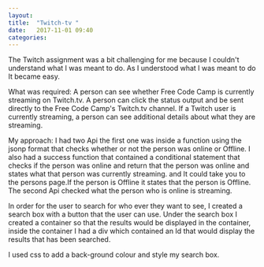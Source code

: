 ```yaml
---
layout: 
title:  "Twitch-tv "
date:   2017-11-01 09:40
categories: 
---
```

The Twitch assignment was a bit challenging for me because I couldn't understand what I was meant to do.
As I understood what I was meant to do It became easy.

What was required:
A person  can see whether Free Code Camp is currently streaming on Twitch.tv.
A person  can click the status output and be sent directly to the Free Code Camp's Twitch.tv channel.
If a Twitch user is currently streaming, a person can see additional details about what they are streaming.

My approach:
I had two Api the first one was inside a function using the jsonp format that checks whether or not the person was online or Offline.
I also had a success function that contained  a conditional statement that checks if the person was online and return that the person was online and states what that person was currently streaming.
and It could take you to the persons page.If the person is Offline it states that the person is Offline.
The second Api checked what the person who is online is streaming.

In order for the user to search for who ever they want to see, I created a search box with a button that the user can use.
Under the search box I  created a  container so that the results would be displayed in the container,
inside the container I had a  div which contained an Id that would display the results that has been searched.

I used css to add a back-ground colour and style my search box.